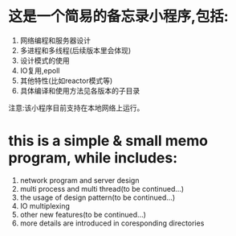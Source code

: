 # 这是一个简易的备忘录小程序,包括:
1) 网络编程和服务器设计  
2) 多进程和多线程(后续版本里会体现)  
3) 设计模式的使用
4) IO复用,epoll
5) 其他特性(比如reactor模式等)
6) 具体编译和使用方法见各版本的子目录  

注意:该小程序目前支持在本地网络上运行。

# this is a simple & small memo program, while includes:
1) network program and server design
2) multi process and multi thread(to be continued...)
3) the usage of design pattern(to be continued...)
4) IO multiplexing
5) other new features(to be continued...)
6) more details are introduced in coresponding directories
